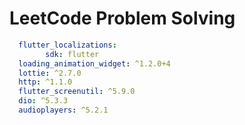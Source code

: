# LeetCode Problem Solving
```pubspec.yaml
  flutter_localizations:
        sdk: flutter 
  loading_animation_widget: ^1.2.0+4
  lottie: ^2.7.0
  http: ^1.1.0
  flutter_screenutil: ^5.9.0
  dio: ^5.3.3
  audioplayers: ^5.2.1
```
